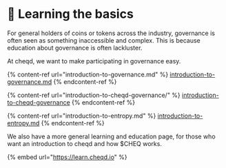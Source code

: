 # 📖 Learning the basics

For general holders of coins or tokens across the industry, governance is often seen as something inaccessible and complex. This is because education about governance is often lackluster.&#x20;

At cheqd, we want to make participating in governance easy.

{% content-ref url="introduction-to-governance.md" %}
[introduction-to-governance.md](introduction-to-governance.md)
{% endcontent-ref %}

{% content-ref url="introduction-to-cheqd-governance/" %}
[introduction-to-cheqd-governance](introduction-to-cheqd-governance/)
{% endcontent-ref %}

{% content-ref url="introduction-to-entropy.md" %}
[introduction-to-entropy.md](introduction-to-entropy.md)
{% endcontent-ref %}

We also have a more general learning and education page, for those who want an introduction to cheqd and how $CHEQ works.&#x20;

{% embed url="https://learn.cheqd.io" %}
